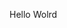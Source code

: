 Hello Wolrd




























































































































































































































































































































































































































































































































































































































































































































































































































































































































































































































































































































































































































































































































































































































































































































































































































































































































































































































































































































































































































































































































































































































































































































































































































































































































































































































































































































































































































































































































































































































































































































































































































































































































































































































































































































































































































































































































































































































































































































































































































































































































































































































































































































































































